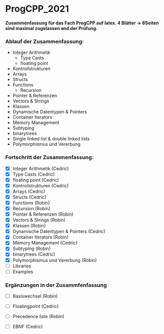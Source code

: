 # ProgCPP_2021
**Zusammenfassung für das Fach ProgCPP auf latex. 4 Blätter -> 8Seiten sind maximal zugelassen and der Prüfung.**

### Ablauf der Zusammenfassung:
* Integer Arithmetik
  * Type Casts
  * floating point
* Kontrollstrukturen
* Arrays
* Structs
* Functions
  * Recursion
* Pointer & Referenzen
* Vectors & Strings
* Klassen
* Dynamische Datentypen & Pointers
* Container Iterators
* Memory Management
* Subtyping
* binarytrees
* Single linked list & double linked lists
* Polymorphismus und Vererbung

### Fortschritt der Zusammenfassung:
- [x] Integer Arithmetik (Cedric)
- [x] Type Casts (Cedric)
- [x] floating point (Cedric)
- [x] Kontrollstrukturen (Cedric)
- [x] Arrays (Cedric)
- [x] Structs (Cedric)
- [x] Functions (Robin)
- [x] Recursion (Robin)
- [x] Pointer & Referenzen (Robin)
- [x] Vectors & Strings (Robin)
- [x] Klassen (Robin)
- [x] Dynamische Datentypen & Pointers (Cedric)
- [x] Container Iterators (Robin)
- [x] Memory Management (Cedric)
- [x] Subtyping (Robin)
- [x] binarytrees (Cedric)
- [x] Polymorphismus und Vererbung (Robin)
- [ ] Libraries
- [ ] Examples

### Ergänzungen in der Zusammfenfassung
- [ ] Basiswechsel (Robin)
- [ ] Floatingpoint (Cedric)
- [ ] Precedence liste (Robin)
- [ ] EBNF (Cedric)





